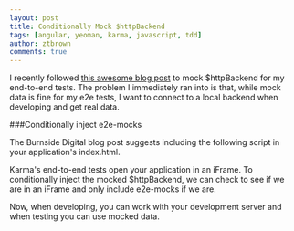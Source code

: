 ```yaml
---
layout: post
title: Conditionally Mock $httpBackend
tags: [angular, yeoman, karma, javascript, tdd]
author: ztbrown
comments: true
---
```

I recently followed [this awesome blog post](http://blogs.burnsidedigital.com/2013/09/and-httpbackend-mock-for-all-unit-e2e-testings/) to mock $httpBackend for my end-to-end tests. The problem I immediately ran into is that, while mock data is fine for my e2e tests, I want to connect to a local backend when developing and get real data.

<!-- #REST#BEGIN -->

###Conditionally inject e2e-mocks

The Burnside Digital blog post suggests including the following script in your application's index.html.

<script src="https://gist.github.com/ztbrown/7215173.js"></script>

Karma's end-to-end tests open your application in an iFrame. To conditionally inject the mocked $httpBackend, we can check to see if we are in an iFrame and only include e2e-mocks if we are.

<script src="https://gist.github.com/ztbrown/7215241.js"></script>

Now, when developing, you can work with your development server and when testing you can use mocked data. 

<!-- #REST#END -->